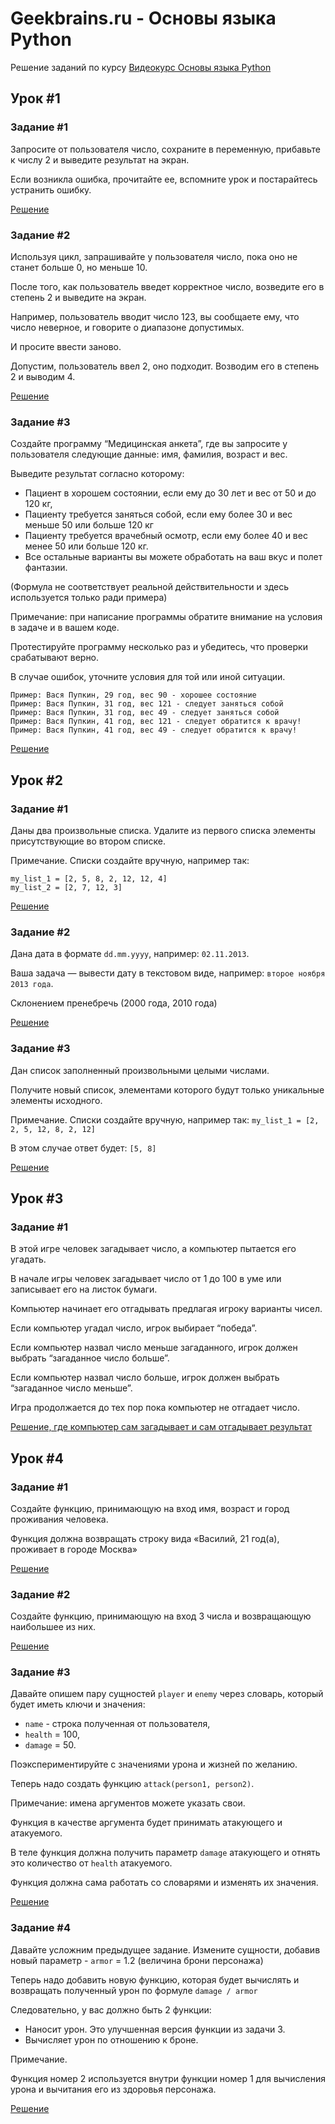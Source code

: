 # Geekbrains.ru - Основы языка Python

Решение заданий по курсу [Видеокурс Основы языка Python](https://geekbrains.ru/chapters/6295)

## Урок #1
### Задание #1

Запросите от пользователя число, сохраните в переменную, прибавьте к числу 2 и выведите результат на экран. 

Если возникла ошибка, прочитайте ее, вспомните урок и постарайтесь устранить ошибку.

[Решение](https://github.com/Ma3oBblu/geekbrains-python-intro/blob/main/lesson1_1/main.py)

### Задание #2

Используя цикл, запрашивайте у пользователя число, пока оно не станет больше 0, но меньше 10.

После того, как пользователь введет корректное число, возведите его в степень 2 и выведите на экран.

Например, пользователь вводит число 123, вы сообщаете ему, что число неверное, и говорите о диапазоне допустимых. 

И просите ввести заново.

Допустим, пользователь ввел 2, оно подходит. Возводим его в степень 2 и выводим 4.

[Решение](https://github.com/Ma3oBblu/geekbrains-python-intro/blob/main/lesson1_2/main.py)

### Задание #3
 
Создайте программу “Медицинская анкета”, где вы запросите у пользователя следующие данные: имя, фамилия, возраст и вес.

Выведите результат согласно которому:
- Пациент в хорошем состоянии, если ему до 30 лет и вес от 50 и до 120 кг,
- Пациенту требуется заняться собой, если ему более 30 и вес меньше 50 или больше 120 кг
- Пациенту требуется врачебный осмотр, если ему более 40 и вес менее 50 или больше 120 кг.
- Все остальные варианты вы можете обработать на ваш вкус и полет фантазии.

(Формула не соответствует реальной действительности и здесь используется только ради примера)

Примечание: при написание программы обратите внимание на условия в задаче и в вашем коде.  

Протестируйте программу несколько раз и убедитесь, что проверки срабатывают верно. 

В случае ошибок, уточните условия для той или иной ситуации.

```
Пример: Вася Пупкин, 29 год, вес 90 - хорошее состояние
Пример: Вася Пупкин, 31 год, вес 121 - следует заняться собой
Пример: Вася Пупкин, 31 год, вес 49 - следует заняться собой
Пример: Вася Пупкин, 41 год, вес 121 - следует обратится к врачу!
Пример: Вася Пупкин, 41 год, вес 49 - следует обратится к врачу!
```

[Решение](https://github.com/Ma3oBblu/geekbrains-python-intro/blob/main/lesson1_3/main.py)

## Урок #2
### Задание #1
Даны два произвольные списка. Удалите из первого списка элементы присутствующие во втором списке.

Примечание. Списки создайте вручную, например так:
```
my_list_1 = [2, 5, 8, 2, 12, 12, 4]
my_list_2 = [2, 7, 12, 3]
```

[Решение](https://github.com/Ma3oBblu/geekbrains-python-intro/blob/main/lesson2_1/main.py)

### Задание #2
Дана дата в формате `dd.mm.yyyy`, например: `02.11.2013`. 

Ваша задача — вывести дату в текстовом виде, например: `второе ноября 2013 года`. 

Склонением пренебречь (2000 года, 2010 года)

[Решение](https://github.com/Ma3oBblu/geekbrains-python-intro/blob/main/lesson2_2/main.py)

### Задание #3
Дан список заполненный произвольными целыми числами.

Получите новый список, элементами которого будут только уникальные элементы исходного.
    
Примечание. Списки создайте вручную, например так:
`my_list_1 = [2, 2, 5, 12, 8, 2, 12]`

В этом случае ответ будет:
`[5, 8]`

[Решение](https://github.com/Ma3oBblu/geekbrains-python-intro/blob/main/lesson2_3/main.py)

## Урок #3

### Задание #1
В этой игре человек загадывает число, а компьютер пытается его угадать.

В начале игры человек загадывает число от 1 до 100 в уме или записывает его на листок бумаги.

Компьютер начинает его отгадывать предлагая игроку варианты чисел.

Если компьютер угадал число, игрок выбирает “победа”.

Если компьютер назвал число меньше загаданного, игрок должен выбрать “загаданное число больше”.

Если компьютер назвал число больше, игрок должен выбрать “загаданное число меньше”.

Игра продолжается до тех пор пока компьютер не отгадает число.

[Решение, где компьютер сам загадывает и сам отгадывает результат](https://github.com/Ma3oBblu/geekbrains-python-intro/blob/main/lesson3_1/main.py)

## Урок #4

### Задание #1
Создайте функцию, принимающую на вход имя, возраст и город проживания человека.

Функция должна возвращать строку вида «Василий, 21 год(а), проживает в городе Москва»

[Решение](https://github.com/Ma3oBblu/geekbrains-python-intro/blob/main/lesson4_1/main.py)

### Задание #2
Создайте функцию, принимающую на вход 3 числа и возвращающую наибольшее из них.

[Решение](https://github.com/Ma3oBblu/geekbrains-python-intro/blob/main/lesson4_2/main.py)

### Задание #3
Давайте опишем пару сущностей `player` и `enemy` через словарь, который будет иметь ключи и значения:
- `name` - строка полученная от пользователя,
- `health` = 100,
- `damage` = 50. 

Поэкспериментируйте с значениями урона и жизней по желанию. 

Теперь надо создать функцию `attack(person1, person2)`. 

Примечание: имена аргументов можете указать свои. 

Функция в качестве аргумента будет принимать атакующего и атакуемого. 

В теле функция должна получить параметр `damage` атакующего и отнять это количество от `health` атакуемого. 

Функция должна сама работать со словарями и изменять их значения.

[Решение](https://github.com/Ma3oBblu/geekbrains-python-intro/blob/main/lesson4_3/main.py)

### Задание #4
Давайте усложним предыдущее задание. Измените сущности, добавив новый параметр - `armor` = 1.2 (величина брони персонажа)

Теперь надо добавить новую функцию, которая будет вычислять и возвращать полученный урон по формуле `damage / armor`

Следовательно, у вас должно быть 2 функции:
- Наносит урон. Это улучшенная версия функции из задачи 3.
- Вычисляет урон по отношению к броне.

Примечание. 

Функция номер 2 используется внутри функции номер 1 для вычисления урона и вычитания его из здоровья персонажа.

[Решение](https://github.com/Ma3oBblu/geekbrains-python-intro/blob/main/lesson4_4/main.py)
